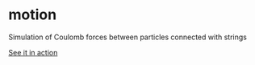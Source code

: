 # motion
Simulation of Coulomb forces between particles connected with strings

[See it in action](https://rdbuf.github.io/motion)
